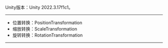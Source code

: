 Unity版本：Unity 2022.3.17f1c1。
***
- 位置转换：PositionTransformation
- 缩放转换：ScaleTransformation
- 旋转转换：RotationTransformation
***

